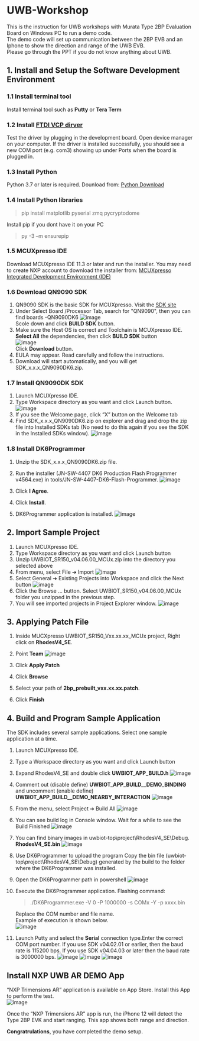 
# UWB-Workshop

This is the instruction for UWB workshops with Murata Type 2BP Evaluation Board on Windows PC to run a demo code.  
The demo code will set up communication between the 2BP EVB and an Iphone to show the direction and range of the UWB EVB.  
Please go through the PPT if you do not know anything about UWB.  

## 1. Install and Setup the Software Development Environment


### 1.1 Install terminal tool  

Install terminal tool such as **Putty** or **Tera Term**  


### 1.2 Install [FTDI VCP dirver](https://ftdichip.com/drivers/vcp-drivers/)  

Test the driver by plugging in the development board. Open device manager on your computer. If the driver is installed successfully, you should see a new COM port (e.g. com3) showing up under Ports when the board is plugged in.


### 1.3 Install Python  

Python 3.7 or later is required. Dounload from: [Python Download](https://www.python.org/downloads/)  

### 1.4 Install Python libraries  

>pip install matplotlib pyserial zmq pycryptodome  

Install pip if you dont have it on your PC  

>py -3 –m ensurepip


### 1.5 MCUXpresso IDE 

Download MCUXpresso IDE 11.3 or later and run the installer. You may need to create NXP 
account to download the installer from: 
[MCUXpresso Integrated Development Environment (IDE)](https://www.nxp.com/design/design-center/software/development-software/mcuxpresso-software-and-tools-/mcuxpresso-integrated-development-environment-ide:MCUXpresso-IDE)  


### 1.6 Download QN9090 SDK  

  1. QN9090 SDK is the basic SDK for MCUXpresso. 
  Visit the [SDK site](https://mcuxpresso.nxp.com/en/select)  
  2. Under Select Board /Processor Tab, search for "QN9090", then you can find boards -QN9090DK6
  ![image](https://github.com/user-attachments/assets/8ae745c4-97b7-4af9-bc3f-aceb71e7c7a9)  
  Scole down and click **BUILD SDK** button.  
  3. Make sure the Host OS is correct and Toolchain is MCUXpresso IDE. **Select All** the dependencies, then click **BUILD SDK** button  
  ![image](https://github.com/user-attachments/assets/078a6a5f-e794-4f3b-91ab-eaa6648bdd9a)  
  Click **Download** button.  
  4. EULA may appear. Read carefully and follow the instructions.  
  5. Download will start automatically, and you will get SDK_x.x.x_QN9090DK6.zip.  

###  1.7 Install QN9090DK SDK  

  1. Launch MCUXpresso IDE.  
  2. Type Workspace directory as you want and click Launch button.
     ![image](https://github.com/user-attachments/assets/0734e72b-b8e2-4959-bafa-29eaba0522e1)
  3. If you see the Welcome page, click “X” button on the Welcome tab
  4. Find SDK_x.x.x_QN9090DK6.zip on explorer and drag and drop the zip file into Installed SDKs tab (No need to do this again if you see the SDK in the Installed SDKs window).
     ![image](https://github.com/user-attachments/assets/6d397a61-7db4-4d85-8448-bd666eb2af79)  

### 1.8 Install DK6Programmer

  1. Unzip the SDK_x.x.x_QN9090DK6.zip file.  
  2. Run the installer (JN-SW-4407 DK6 Production Flash Programmer v4564.exe) in tools/JN-SW-4407-DK6-Flash-Programmer.
     ![image](https://github.com/user-attachments/assets/804ffb7b-3fc8-4455-a9af-4e66a81d5b70)

  3. Click **I Agree**.  
  4. Click **Install**.
  5. DK6Programmer application is installed.
     ![image](https://github.com/user-attachments/assets/a02a00e9-2bd1-4f4f-a854-17d86006d6ee)


## 2. Import Sample Project
  1. Launch MCUXpresso IDE. 
  2. Type Workspace directory as you want and click Launch button
  3. Unzip UWBIOT_SR150_v04.06.00_MCUx.zip into the directory you selected above
  4. From menu, select File ➔ Import
     ![image](https://github.com/user-attachments/assets/9acd9224-adcc-4ca4-9d6d-121946b0cb7a)
  5. Select General ➔ Existing Projects into Workspace and click the Next button
     ![image](https://github.com/user-attachments/assets/a122d717-e5b0-4932-abfa-769f63fd1e5c)
  6. Click the Browse … button. Select UWBIOT_SR150_v04.06.00_MCUx folder you unzipped in the previous step.
  7. You will see imported projects in Project Explorer window.
     ![image](https://github.com/user-attachments/assets/3deb4fff-22a7-4b05-b865-c64c45d1afd7)

## 3. Applying Patch File

  1. Inside MUCXpresso UWBIOT_SR150_Vxx.xx.xx_MCUx project, Right click on **RhodesV4_SE<Debug>**.
  2. Point **Team**
     ![image](https://github.com/user-attachments/assets/1f2aae77-bf43-4335-bcbc-2185d3bd9316)

  4. Click **Apply Patch**
  5. Click **Browse**
  6. Select your path of **2bp_prebuilt_vxx.xx.xx.patch**.
  7. Click **Finish**

## 4. Build and Program Sample Application
  The SDK includes several sample applications. Select one sample application at a time. 
  1. Launch MCUXpresso IDE. 
  2. Type a Workspace directory as you want and click Launch button
  3. Expand RhodesV4_SE and double click **UWBIOT_APP_BUILD.h**
     ![image](https://github.com/user-attachments/assets/6fcffb4a-73d2-45a0-84b3-478740b752a0)

  4. Comment out (disable define) **UWBIOT_APP_BUILD__DEMO_BINDING** and uncomment (enable define) **UWBIOT_APP_BUILD__DEMO_NEARBY_INTERACTION**
     ![image](https://github.com/user-attachments/assets/951ef9f1-6f82-401c-910b-695ed23d5e45)

  5. From the menu, select Project ➔ Build All
     ![image](https://github.com/user-attachments/assets/2b5c9770-9990-4ca9-8458-51ce80b42b45)
     
  7. You can see build log in Console window. Wait for a while to see the Build Finished
     ![image](https://github.com/user-attachments/assets/773c0236-3d6e-4349-bb4d-43551ea8652f)
     
  8. You can find binary images in uwbiot-top\project\RhodesV4_SE\Debug. **RhodesV4_SE.bin**
     ![image](https://github.com/user-attachments/assets/793bb571-2c25-42f8-9838-6a1a5ae4ac62)
     
  9. Use DK6Programmer to upload the program
     Copy the bin file (uwbiot-top\project\RhodesV4_SE\Debug) generated by the build to the folder where the DK6Programmer was installed.
  10. Open the DK6Programmer path in powershell
     ![image](https://github.com/user-attachments/assets/031be8e6-fc63-43c3-b195-02f962326393)
     
  11. Execute the DK6Programmer application.
      Flashing command:
      >./DK6Programmer.exe -V 0 -P 1000000 -s COMx -Y -p xxxx.bin

      Replace the COM number and file name.  
      Example of execution is shown below.  
      ![image](https://github.com/user-attachments/assets/34686266-76c3-4393-af6f-1b763967b86d)

  12.  Launch Putty and select the **Serial** connection type.Enter the correct COM port number. If you use SDK v04.02.01 or earlier, then the baud rate is 115200 bps. If you use SDK v04.04.03 or later then the baud rate is 3000000 bps.
      ![image](https://github.com/user-attachments/assets/ce0b263f-266e-4f10-bb6c-c3288a80387d)
      ![image](https://github.com/user-attachments/assets/a3a8a7a7-d47c-40c7-b9d6-47c1e7c83a51)
      ![image](https://github.com/user-attachments/assets/06bf985b-3700-43ba-9d55-deb969f18a01)


## Install NXP UWB AR DEMO App

“NXP Trimensions AR” application is available on App Store. Install this App to perform the test.   
![image](https://github.com/user-attachments/assets/a33268a5-0fce-435f-a01c-bfdd53c78a8e)

Once the “NXP Trimensions AR” app is run, the iPhone 12 will detect the Type 2BP EVK and start 
ranging. This app shows both range and direction.  



**Congratrulations**, you have completed the demo setup.





